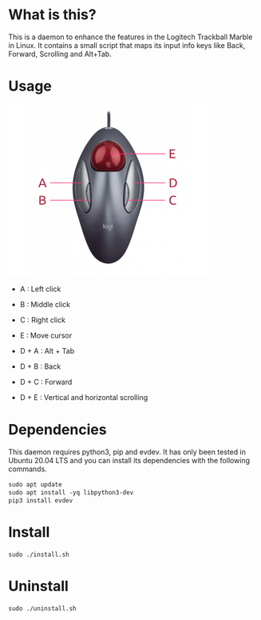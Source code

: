 # What is this?

This is a daemon to enhance the features in the Logitech Trackball Marble in Linux. It contains a small script that maps its input info keys like Back, Forward, Scrolling and Alt+Tab.

# Usage

![Buttons](keys.png)

- A : Left click
- B : Middle click
- C : Right click
- E : Move cursor

- D + A : Alt + Tab
- D + B : Back
- D + C : Forward
- D + E : Vertical and horizontal scrolling

# Dependencies

This daemon requires python3, pip and evdev. It has only been tested in Ubuntu 20.04 LTS and you can install its dependencies with the following commands.

```shell
sudo apt update
sudo apt install -yq libpython3-dev
pip3 install evdev
```

# Install

```
sudo ./install.sh
```

# Uninstall

```
sudo ./uninstall.sh
```
